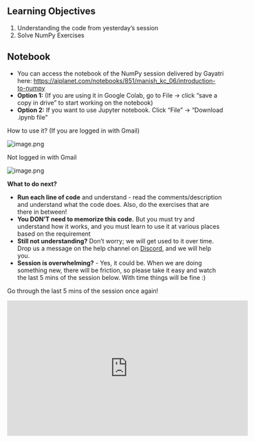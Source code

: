 ## Learning Objectives

1. Understanding the code from yesterday’s session
2. Solve NumPy Exercises

## Notebook

* You can access the notebook of the NumPy session delivered by Gayatri here:  https://aiplanet.com/notebooks/851/manish_kc_06/introduction-to-numpy
* **Option 1:** (If you are using it in Google Colab, go to File → click “save a copy in drive” to start working on the notebook)
* **Option 2:** If you want to use Jupyter notebook. Click “File” → “Download .ipynb file”

How to use it? (If you are logged in with Gmail)











![image.png](https://dphi-live.s3.amazonaws.com/media_uploads/image_be2b2ecdb842492cbd028ce2b021df5a.png)











Not logged in  with Gmail










![image.png](https://dphi-live.s3.amazonaws.com/media_uploads/image_63f445e2b5714408ba034b412a68f639.png)






**What to do next?**

* **Run each line of code** and understand - read the comments/description and understand what the code does. Also, do the exercises that are there in between!
* **You DON’T need to memorize this code.** But you must try and understand how it works, and you must learn to use it at various places based on the requirement
* **Still not understanding?** Don’t worry; we will get used to it over time. Drop us a message on the help channel on [Discord](https://discord.gg/E2XfSEYm2W), and we will help you.
* **Session is overwhelming?** - Yes, it could be. When we are doing something new, there will be friction, so please take it easy and watch the last 5 mins of the session below. With time things will be fine :)

Go through the last 5 mins of the session once again!












<iframe width="560" height="315" src="https://www.youtube.com/embed/lYcz4eCZTvE?start=6328" title="YouTube video player" frameborder="0" allow="accelerometer; autoplay; clipboard-write; encrypted-media; gyroscope; picture-in-picture" allowfullscreen></iframe>